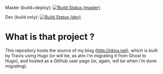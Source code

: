 Master (build+deploy): [![Build Status (master)](https://travis-ci.org/nwknu/nknu-hugo-blog.svg?branch=master)](https://travis-ci.org/nwknu/nknu-hugo-blog)

Dev (build only): [![Build Status (dev)](https://travis-ci.org/nwknu/nknu-hugo-blog.svg?branch=dev)](https://travis-ci.org/nwknu/nknu-hugo-blog)

# What is that project ?

This repository hosts the source of my blog (http://nknu.net), which is built
by Travis using Hugo (or will be, as atm i'm migrating it from Ghost to Hugo),
and hosted as a GitHub user page (or, again, will be when i'm done migrating).

